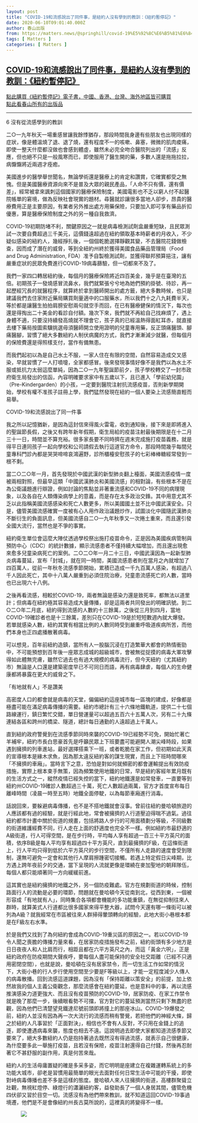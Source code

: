 ```yaml
---
layout: post
title: "COVID-19和流感說出了同件事，是紐約人沒有學到的教訓：《紐約暫停記》"
date: 2020-06-10T09:01:40.000Z
author: 春山出版
from: https://matters.news/@springhill/covid-19%E5%92%8C%E6%B5%81%E6%84%9F%E8%AA%AA%E5%87%BA%E4%BA%86%E5%90%8C%E4%BB%B6%E4%BA%8B-%E6%98%AF%E7%B4%90%E7%B4%84%E4%BA%BA%E6%B2%92%E6%9C%89%E5%AD%B8%E5%88%B0%E7%9A%84%E6%95%99%E8%A8%93-%E7%B4%90%E7%B4%84%E6%9A%AB%E5%81%9C%E8%A8%98-bafyreifq4rlcai4wpvbweullon3zzfrpmfblym7jkpo6xb2s7ns72ma2iu
tags: [ Matters ]
categories: [ Matters ]
---
```

<!--1591779700000-->
[COVID-19和流感說出了同件事，是紐約人沒有學到的教訓：《紐約暫停記》](https://matters.news/@springhill/covid-19%E5%92%8C%E6%B5%81%E6%84%9F%E8%AA%AA%E5%87%BA%E4%BA%86%E5%90%8C%E4%BB%B6%E4%BA%8B-%E6%98%AF%E7%B4%90%E7%B4%84%E4%BA%BA%E6%B2%92%E6%9C%89%E5%AD%B8%E5%88%B0%E7%9A%84%E6%95%99%E8%A8%93-%E7%B4%90%E7%B4%84%E6%9A%AB%E5%81%9C%E8%A8%98-bafyreifq4rlcai4wpvbweullon3zzfrpmfblym7jkpo6xb2s7ns72ma2iu)
------

<div>
<p><a href="https://readmoo.com/book/210144475000101" target="_blank">點此購買《紐約暫停記》電子書，中國、香港、台灣、海外地區皆可購買</a><a href="https://readmoo.com/publisher/1956" target="_blank"><br class="smart">點此看春山所有的出版品</a></p><hr><p>6 沒有從流感學到的教訓</p><p>二○一九年秋天一場重感冒讓我餘悸猶存，那段時間我身邊有些朋友也出現同樣的症狀，像是體溫燒了退、退了燒，還有程度不一的咳嗽、鼻塞，微微的肌肉痠痛，即使一整天什麼都沒做也會感到體虛，雖然未必完全吻合醫院列出的「流感」反應，但也絕不只是一般風寒而已，即使服用了醫生開的藥，多數人還是拖拖拉拉，病懨懨將近兩週才痊癒。</p><p>美國進步的醫學舉世聞名，無論學術還是醫療上的肯定和讚賞，它確實都受之無愧。但是美國醫療資源向來不是普及大眾的親民產品，「人命不只有價，還有價差」，經常被拿來諷刺這個國家的醫療保險制度，美國電影也不乏以窮人付不起醫院帳單的窘境，做為反映社會現實的題材。尋醫就診讓很多當地人卻步，昂貴的醫療費用正是主要原因，有業者另外推出處方用藥保險，只要加入即可享有藥品折扣優惠，算是醫療保險制度之外的另一種自我救濟。</p><p>COVID-19初期防堵不利，關鍵原因之一就是病毒檢測試劑盒嚴重短缺，且民眾測試一次要自費超過三千美元，這價錢遠超過在紐約領取基本時薪者的月收入，不少疑似感染的紐約人，幾經掙扎後，一個個乾脆選擇靜觀其變，不去醫院花錢做檢查，因而成了潛在的威脅，等到全紐約州終於獲得美國食品藥品管理局（Food and Drug Administration, FDA）准予自製檢測試劑，並獲得聯邦預算挹注，讓有嚴重症狀的民眾免費進行COVID-19病毒篩驗，但一切都來不及了。</p><p>我們一家四口轉居紐約後，每個月的醫療保險將近四百美金，幾乎是在臺灣的五倍。初期孩子一發燒感冒流鼻水，我們就緊張兮兮地為她們預約掛號、待診，再一起歷經冗長的就醫程序，就算終於拿到醫師開出的處方籤，絕大多數時候，也只是建議我們去住家附近藥局購買劑量適中的口服藥水，所以我們十之八九耗費半天，等於都是讓醫生拍拍肩膀安慰兩句就空手而回，在已有醫療健保的情況下，每次也還是得掏出二十美金的看診自付額。幾次下來，我們就不再給自己找麻煩了，遇上身體不適，只要沒持續發高燒就不理會它，孩子真的已經溫熱得面紅耳赤，就直接去樓下藥局按圖索驥挑選毋須醫師開立使用證明的兒童專用藥，反正頭痛醫頭、腳痛醫腳，習慣了絕大多數紐約人制伏病魔的方式，我們才漸漸減少就醫，但每個月的保險費還是得照樣支付，當作有備無患。</p><p>而我們起初以為是自己水土不服，一家人住在有限的空間，自然容易造成交叉感染，早就習慣了一人打噴嚏，全家都感冒。後來發現事情好像不是我們以為水土不服或抵抗力太弱這麼單純，因為二○一九年聖誕節前夕，孩子學校轉交了一封市政府衛生局發出的信函，內容明確要求家中有五歲以下，且已進入「學前幼兒園」（Pre-Kindergarden）的小孩，一定要到醫院注射抗流感疫苗，否則新學期開始，學校有權不准孩子註冊上學，我們猛然發現在紐約一個人要染上流感簡直輕而易舉。</p><p>COVID-19和流感說出了同一件事</p><p>我之所以記憶猶新，是因為這封信來得風火雷電，收到通知後，接下來是即將進入的聖誕節長假，之後又有跨年新年假期，衛生局給的疫苗注射最後期限是在十二月三十一日，時間並不算充裕。很多家長要不同時擠在週末完成施打疫苗義務，就是得平日連同孩子一起向學校和公司請假去執行這道官方命令，那段時間幾乎每間兒童專科門診內都是哭哭啼啼哀鴻遍野，診所櫃檯安慰孩子的七彩棒棒糖經常發到一根不剩。</p><p>當二○二○年一月，首先發現於中國武漢的新型肺炎翻上檯面，美國流感疫情一度被兩相對照，但最早這類「中國武漢肺炎和美國流感」的相對論，有些根本不是在為公衛議題進行辯證，例如討論的焦點並非著重流感和COVID-19不同的病理現象，以及各自在人類傳染病學上的意義，而是存在太多政治交鋒。其中用意尤其不乏以此指稱美國流感感染和死亡人數更多，所以美國國土並不比中國武漢安全。只是，儘管美國流感確實一度被有心人用作政治議題炒作，試圖淡化中國隨武漢肺炎不斷衍生的負面訊息，但美國流感自二○一九年秋季又一次捲土重來，而且還引發全國大流行，當然也是不爭的事實。</p><p>紐約衛生單位會這麼大陣仗透過學校祭出施打疫苗命令，正是因為美國疾病管制與預防中心（CDC）的統計數據，顯示流感患者不僅持續大幅增加，而且還出現愈來愈多兒童染病死亡的案例。二○二○年一月二十三日，中國武漢因為一起新型肺炎病毒蔓延，宣布「封城」，就在同一時間，美國流感患者則在當月之內就增加了四百萬人，從前一年秋冬流感季節開始，累積已造成一千九百萬人感染，有超過八千人因此死亡，其中十八萬人嚴重到必須住院治療，兒童患流感死亡的人數，當時也已出現六十八例。</p><p>之後再看流感，相較於COVID-19，兩者無論是感染力還是致死率，都無法以道里計；但病毒在紐約極其容易造成大量傳播，卻是這兩者共同發出的明確訊號。到二○二○年二月底，紐約得到流感的人數約十三餘萬，之後從三月到四月，當地COVID-19確診者也是十三餘萬，差別只在COVID-19是於短短數週內就大爆發。若單就感染人數，紐約其實有相當比例的人數同時受到嚴重呼吸道疾病所苦，而他們本身也正四處播散著病毒。</p><p>可以想見，百年前紐約造鎮，當所有人一股腦沉浸在打造繁華大都會的熱情衝勁中，不可能預想到百年後一座眾志成城的超級城市，會被無從捉摸的病毒大軍攻擊得如此體無完膚，雖然它過去也有過大規模的病毒流行，但今天紐約（尤其紐約市）無論是人口還是建築密度早已不可同日而語，再有病毒肆虐，每個人的生命健康都將暴露在更大的威脅之下。</p><p>「有地就有人」不是讚美</p><p>高密度人口的都會就是病毒的天堂，偏偏紐約這座城市每一區塊的建成，好像都是極盡可能在滿足病毒傳播的需要。紐約市總計有三十六條地鐵軌道，提供二十七個路線運行，鎮日繁忙交錯，單日營運量可以超過五百六十五萬人次，另有二十九條連結各區和跨州的橋梁、隧道，總計每日通勤的人遠超過上千萬人。</p><p>直到紐約政府警覺到在流感季節同時來襲的COVID-19已經勢不可免，開始忙著亡羊補牢，紐約市長白思豪首先是呼籲民眾上下班要盡可能避開人潮尖峰時段，如果遇到擁擠的列車進站，最好選擇搭乘下一班，或者乾脆在家工作，但初期如此天真的宣導根本是緣木求魚，因為那太違反紐約客的謀生現實，而且上下班時間哪來「不擁擠的車廂」。當時言下之意，恐怕是對如何就頻密的都會運輸提出有效防疫措施，實際上根本束手無策，因為頻繁使用地鐵的日常，早是紐約客經年累月既有的生活方式之一，縱然疫情已經失控的當下，紐約地鐵還是如常發車，一直要等到紐約州COVID-19確診人數超過三十萬，死亡人數超過兩萬，官方才首度宣布每日離峰時間（凌晨一時至五時）地鐵全面停駛，以為每節車廂進行消毒。</p><p>話說回來，要躲避病毒傳播，也不是不搭地鐵就會沒事。曾前往紐約曼哈頓旅遊的人應該都有過的經驗，就是行經此地，常會被擁擠的人行道壓迫得喘不過氣。過往紐約都市計畫中關於街道的規畫，包括將路人步行的可用面積劃分等級，不同級數的街道維護經費不同，行人走在上面的舒適度也完全不一樣。例如紐約市最舒適的A級街道，行人可得空間，是在步行時，平均每人享有超過一百三十平方英尺的面積，依序B級是每人平均享有超過四十平方英尺，直到最擁擠的F級，在這條街道上，行人平均只得到低於六平方英尺的步行空間，不僅所有人走路的速度會受到限制，還無可避免一定會和其他行人摩肩擦踵密切接觸。若遇上特定假日尖峰期，比方遇上跨年夜前夕的交通，當下呈現的人流就更像是環繞在麥加聖地的朝拜隊伍，每個人都只能順著同一方向緩緩前進。</p><p>這其實也是紐約擁擠的地鐵之外，另一個防疫難處。官方在規劃街道的時候，控制路面行人的流動是必要的環節，問題就在曼哈頓今天從南到北，從西到東，一個被形容成「有地就有人」，同時集合各項都會機能的多功能重鎮，在無從抑制往來人群時，就算美式人行道都比很多國家來得平整大器，試問今天還有哪一條街可以被列為A級？就我經常在市區被往來人群掃得暈頭轉向的經驗，此地大街小巷根本都是在F級左右水準。</p><p>於是我們又找到了為何紐約會成為COVID-19重災區的原因之一。若以COVID-19令人聞之喪膽的傳播力量來看，在居家防疫措施發布之前，紐約街頭有多少地方是日日夜夜人和人比肩而行，相距且都在六平方英尺之內，而這「黃金六呎」，正是紐約政府在防疫期間大聲疾呼，要每個人盡可能保持的安全社交距離（已經不只適用密閉空間），也就是說，曼哈頓在沒有居家禁令，而一切生活工作如常的情況下，大街小巷的行人步行使用空間至少要是F等級以上，才能一定程度減少人傳人的病毒散播。回到流感這道課題，因為沒有「保持距離以策安全」的前提，加上依然故我的個人主義公衛觀念，那麼流感會在紐約蔓延，也是意料中的事，再以流感推演感染力道更強大、而且沒有疫苗預防的COVID-19，居家防疫、在家工作禁令就是晚了那麼一步，後續眼看勢不可擋，官方對它的蔓延預測當然只剩下無盡的悲觀，因為他們已清楚望見鐵達尼號前頭即將撞上的那座冰山。COVID-19爆發之前，紐約人並沒有因為再一次大流行的流感而稍有警覺，若把他們的神經大條，歸之於紐約人凡事習於「正面對決」，相信也不會有人反對，不只用在金錢上的追逐，即使遭遇病毒來襲，態度也相去不遠。這說明過去即使大家都知道流感季節又要來了，絕大多數紐約人仍是抱持著過去既然沒有得過流感，就表示自己很健康，為什麼要多此一舉施打疫苗，且若沒有保險，疫苗注射還得自己付錢，然後再忍耐著它不甚舒服的副作用，真是何苦來哉。</p><p>紐約人的生活毋庸置疑的確是多采多姿，而它明明是座建立在複雜運轉系統上的多功能大城市，卻老是習慣用最簡單的眼光去面對任何日常生活中可能的干擾，即使對峙病毒傳播也差不多是這樣的態度。曼哈頓人來人往擁擠的街道，高樓群聚聳立壯觀，無視紅燈停、綠燈行的瀟灑紐約客，益發助長了一個人身居其間，儘管危機四伏卻又習於目空一切。流感沒有為他們帶來教訓，就不知道這回COVID-19事過境遷，他們是不是會像紐約州長古莫所說的，這裡真的將變得不一樣。</p><figure class="image"><img src="https://assets.matters.news/embed/8349fa52-0874-4ff7-b4bf-ef2834ad3ea5.png" data-asset-id="8349fa52-0874-4ff7-b4bf-ef2834ad3ea5" referrerpolicy="no-referrer"><figcaption><span></span></figcaption></figure><p><br></p>
</div>
